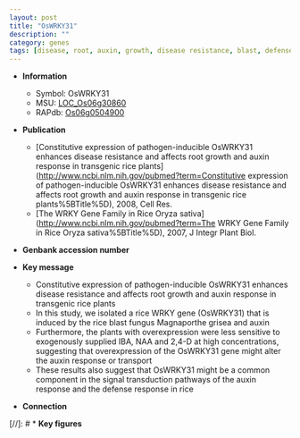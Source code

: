 ```yaml
---
layout: post
title: "OsWRKY31"
description: ""
category: genes
tags: [disease, root, auxin, growth, disease resistance, blast, defense response, defense]
---
```


* **Information**  
    + Symbol: OsWRKY31  
    + MSU: [LOC_Os06g30860](http://rice.uga.edu/cgi-bin/ORF_infopage.cgi?orf=LOC_Os06g30860)  
    + RAPdb: [Os06g0504900](http://rapdb.dna.affrc.go.jp/viewer/gbrowse_details/irgsp1?name=Os06g0504900)  

* **Publication**  
    + [Constitutive expression of pathogen-inducible OsWRKY31 enhances disease resistance and affects root growth and auxin response in transgenic rice plants](http://www.ncbi.nlm.nih.gov/pubmed?term=Constitutive expression of pathogen-inducible OsWRKY31 enhances disease resistance and affects root growth and auxin response in transgenic rice plants%5BTitle%5D), 2008, Cell Res.
    + [The WRKY Gene Family in Rice Oryza sativa](http://www.ncbi.nlm.nih.gov/pubmed?term=The WRKY Gene Family in Rice Oryza sativa%5BTitle%5D), 2007, J Integr Plant Biol.

* **Genbank accession number**  

* **Key message**  
    + Constitutive expression of pathogen-inducible OsWRKY31 enhances disease resistance and affects root growth and auxin response in transgenic rice plants
    + In this study, we isolated a rice WRKY gene (OsWRKY31) that is induced by the rice blast fungus Magnaporthe grisea and auxin
    + Furthermore, the plants with overexpression were less sensitive to exogenously supplied IBA, NAA and 2,4-D at high concentrations, suggesting that overexpression of the OsWRKY31 gene might alter the auxin response or transport
    + These results also suggest that OsWRKY31 might be a common component in the signal transduction pathways of the auxin response and the defense response in rice

* **Connection**  

[//]: # * **Key figures**  


